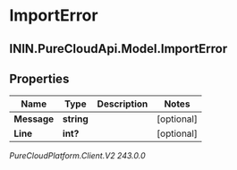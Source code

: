 # ImportError

## ININ.PureCloudApi.Model.ImportError

## Properties

|Name | Type | Description | Notes|
|------------ | ------------- | ------------- | -------------|
| **Message** | **string** |  | [optional] |
| **Line** | **int?** |  | [optional] |



_PureCloudPlatform.Client.V2 243.0.0_
